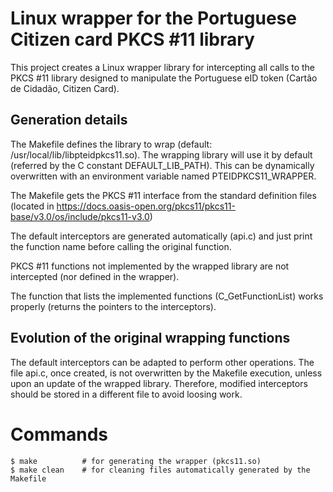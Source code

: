# Linux wrapper for the Portuguese Citizen card PKCS #11 library

This project creates a Linux wrapper library for intercepting all calls to the PKCS #11 library designed to manipulate the Portuguese eID token (Cartão de Cidadão, Citizen Card).

## Generation details

The Makefile defines the library to wrap (default: /usr/local/lib/libpteidpkcs11.so).
The wrapping library will use it by default (referred by the C constant DEFAULT_LIB_PATH).
This can be dynamically overwritten with an environment variable named PTEIDPKCS11_WRAPPER.

The Makefile gets the PKCS #11 interface from the standard definition files (located in https://docs.oasis-open.org/pkcs11/pkcs11-base/v3.0/os/include/pkcs11-v3.0)

The default interceptors are generated automatically (api.c) and just print the function name before calling the original function.

PKCS #11 functions not implemented by the wrapped library are not intercepted (nor defined in the wrapper).

The function that lists the implemented functions (C_GetFunctionList) works properly (returns the pointers to the interceptors).

## Evolution of the original wrapping functions

The default interceptors can be adapted to perform other operations. The file api.c, once created, is not overwritten by the Makefile execution, unless upon an update of the wrapped library.  Therefore, modified interceptors should be stored in a different file to avoid loosing work.

# Commands

```
$ make          # for generating the wrapper (pkcs11.so)
$ make clean    # for cleaning files automatically generated by the Makefile
```
